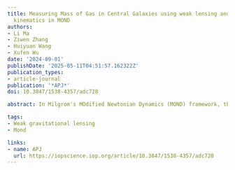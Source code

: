 ```yaml
---
title: Measuring Mass of Gas in Central Galaxies using weak lensing and satellite
  kinematics in MOND
authors:
- Li Ma
- Ziwen Zhang
- Huiyuan Wang
- Xufen Wu
date: '2024-09-01'
publishDate: '2025-05-11T04:51:57.162322Z'
publication_types:
- article-journal
publication: '*APJ*'
doi: 10.3847/1538-4357/adc728

abstract: In Milgrom's MOdified Newtonian Dynamics (MOND) framework, the dynamical mass of a galaxy is fully determined by its baryonic matter distribution. Using this framework, we fit the distribution of cold and hot gas halos—focusing on the hot gas—around Sloan Digital Sky Survey central galaxies, utilizing weak lensing signals from the DECaLS survey. The central galaxies are classified into the total sample and the star-forming sample. Hot gas halo densities nearly follow Plummer's profile for both samples across all mass bins out to extended radii. We then demonstrate the rotation curves of the galaxy samples. Furthermore, the stellar fraction, M*/(M* + Mg), is between 0.3 and 0.8 in all mass bins of the star-forming sample, which is higher than in the total sample. Additionally, we use the satellite kinematics method in MOND to verify our findings from the weak lensing method. We find good agreement between the two methods, indicating that weak lensing signals reliably measure the dynamical mass of central galaxies and can constrain the distribution of missing baryons in galaxy clusters. Combining both methods, we discover a baryonic mass to line-of-sight velocity dispersion of satellites (Mb–σs) relation. More sophisticated models, such as Osipkov–Merritt anisotropy profiles, were found unnecessary, as simple isotropic or mildly radially anisotropic MOND models align well with the observed Mb–σs relation. Moreover, the isotropic model remains consistent with this relation even when considering external fields from large-scale structures.

tags:
- Weak gravitational lensing
- Mond

links:
- name: APJ
  url: https://iopscience.iop.org/article/10.3847/1538-4357/adc728
---
```

